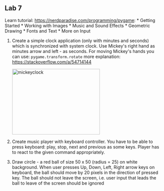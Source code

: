## Lab 7

Learn tutorial: https://nerdparadise.com/programming/pygame:
      * Getting Started
      * Working with Images
      * Music and Sound Effects
      * Geometric Drawing
      * Fonts and Text
      * More on Input

1. Create a simple clock application (only with minutes and seconds) which is synchronized with system clock. Use Mickey's right hand as minutes arrow and left - as seconds. For moving Mickey's hands you can use:
      ```pygame.transform.rotate```
more explanation: https://stackoverflow.com/a/54714144 


   <img src="images/mickeyclock.jpeg" alt="mickeyclock" style="width:280px;height:210px;" />
2. Create music player with keyboard controller. You have to be able to press keyboard: play, stop, next and previous as some keys. Player has to react to the given command appropriately.
3. Draw circle - a red ball of size 50 x 50 (radius = 25) on white background. When user presses Up, Down, Left, Right arrow keys on keyboard, the ball should move by 20 pixels in the direction of pressed key. The ball should not leave the screen, i.e. user input that leads the ball to leave of the screen should be ignored
